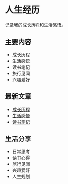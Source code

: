 # 人生经历

记录我的成长历程和生活感悟。

## 主要内容

- 成长历程
- 生活感悟
- 读书笔记
- 旅行见闻
- 兴趣爱好

## 最新文章

- [成长历程](/life/growth)
- [生活感悟](/life/thoughts)
- [读书笔记](/life/books)

## 生活分享

- 日常思考
- 读书心得
- 旅行见闻
- 兴趣爱好
- 人生规划 